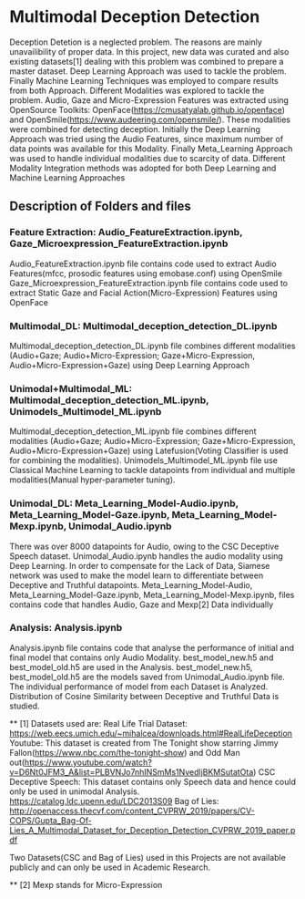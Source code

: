 # Multimodal Deception Detection

Deception Detetion is a neglected problem. The reasons are mainly unavailibility of proper data. In this project, new data was curated and also existing datasets[1] dealing with
this problem was combined to prepare a master dataset. Deep Learning Approach was used to tackle the problem. Finally Machine Learning Techniques was employed to compare results from both Approach.
Different Modalities was explored to tackle the problem. Audio, Gaze and Micro-Expression Features was extracted using OpenSource Toolkits: OpenFace(https://cmusatyalab.github.io/openface) and OpenSmile(https://www.audeering.com/opensmile/). These modalities were combined for detecting deception. 
Initially the Deep Learning Approach was tried using the Audio Features, since maximum number of data points was available for this Modality. Finally Meta_Learning Approach was used to handle individual modalities due to scarcity of data. 
Different Modality Integration methods was adopted for both Deep Learning and Machine Learning Approaches

## Description of Folders and files

### Feature Extraction: Audio_FeatureExtraction.ipynb, Gaze_Microexpression_FeatureExtraction.ipynb

Audio_FeatureExtraction.ipynb file contains code used to extract Audio Features(mfcc, prosodic features using emobase.conf) using OpenSmile
Gaze_Microexpression_FeatureExtraction.ipynb file contains code used to extract Static Gaze and Facial Action(Micro-Expression) Features using OpenFace

### Multimodal_DL: Multimodal_deception_detection_DL.ipynb

Multimodal_deception_detection_DL.ipynb file combines different modalities (Audio+Gaze; Audio+Micro-Expression; Gaze+Micro-Expression, Audio+Micro-Expression+Gaze) using Deep Learning Approach

### Unimodal+Multimodal_ML: Multimodal_deception_detection_ML.ipynb, Unimodels_Multimodel_ML.ipynb

Multimodal_deception_detection_ML.ipynb file combines different modalities (Audio+Gaze; Audio+Micro-Expression; Gaze+Micro-Expression, Audio+Micro-Expression+Gaze) using Latefusion(Voting Classifier is used for combining the modalities). 
Unimodels_Multimodel_ML.ipynb file use Classical Machine Learning to tackle datapoints from individual and multiple modalities(Manual hyper-parameter tuning).

### Unimodal_DL: Meta_Learning_Model-Audio.ipynb, Meta_Learning_Model-Gaze.ipynb, Meta_Learning_Model-Mexp.ipynb, Unimodal_Audio.ipynb

There was over 8000 datapoints for Audio, owing to the CSC Deceptive Speech dataset. Unimodal_Audio.ipynb handles the audio modality using Deep Learning. In order to compensate for the Lack of Data, Siamese network was used to make the model learn to differentiate between Deceptive and Truthful datapoints. Meta_Learning_Model-Audio, Meta_Learning_Model-Gaze.ipynb, Meta_Learning_Model-Mexp.ipynb, files contains code that handles Audio, Gaze and Mexp[2] Data individually

### Analysis: Analysis.ipynb

Analysis.ipynb file contains code that analyse the performance of initial and final model that contains only Audio Modality. best_model_new.h5 and best_model_old.h5 are used in the Analysis. best_model_new.h5, best_model_old.h5 are the models saved from Unimodal_Audio.ipynb file.
The individual performance of model from each Dataset is Analyzed. 
Distribution of Cosine Similarity between Deceptive and Truthful Data is studied.


** [1] Datasets used are: 
Real Life Trial Dataset: https://web.eecs.umich.edu/~mihalcea/downloads.html#RealLifeDeception
Youtube: This dataset is created from The Tonight show starring Jimmy Fallon(https://www.nbc.com/the-tonight-show) and Odd Man out(https://www.youtube.com/watch?v=D6Nt0JFM3_A&list=PLBVNJo7nhINSmMs1NvedljBKMSutatOta)
CSC Deceptive Speech: This dataset contains only Speech data and hence could only be used in unimodal Analysis. https://catalog.ldc.upenn.edu/LDC2013S09 
Bag of Lies: http://openaccess.thecvf.com/content_CVPRW_2019/papers/CV-COPS/Gupta_Bag-Of-Lies_A_Multimodal_Dataset_for_Deception_Detection_CVPRW_2019_paper.pdf

Two Datasets(CSC and Bag of Lies) used in this Projects are not available publicly and can only be used in Academic Research.

** [2] Mexp stands for Micro-Expression



